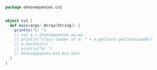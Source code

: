 
```scala
package ohnosequences.cv1


object cv1 {
  def main(args: Array[String]) {
    println("c: ")
    // val a = ohnosequences.aa.aa
    // println("class loader of a: " + a.getClass.getClassLoader)
    // a.testtest()
    // println("b: ")
    // ohnosequences.bv1.bv1.test
  }
}


```




[main/scala/SBTS3Resolver.scala]: ../../../../../../main/scala/SBTS3Resolver.scala.md
[test/resources/test-a/src/main/scala/ScriptExecutor.scala]: ../../../../test-a/src/main/scala/ScriptExecutor.scala.md
[test/resources/test-b/src/main/scala/ScriptExecutor.scala]: ScriptExecutor.scala.md